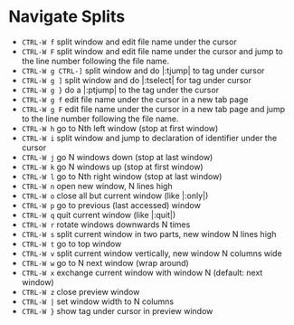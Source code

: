 # Navigate Splits

* `CTRL-W f` split window and edit file name under the cursor
* `CTRL-W F` split window and edit file name under the cursor and jump to the line number following the file name.
* `CTRL-W g CTRL-]` split window and do |:tjump| to tag under cursor
* `CTRL-W g ]` split window and do |:tselect| for tag under cursor
* `CTRL-W g }` do a |:ptjump| to the tag under the cursor
* `CTRL-W g f` edit file name under the cursor in a new tab page
* `CTRL-W g F` edit file name under the cursor in a new tab page and jump to the line number following the file name.
* `CTRL-W h` go to Nth left window (stop at first window)
* `CTRL-W i` split window and jump to declaration of identifier under the cursor
* `CTRL-W j` go N windows down (stop at last window)
* `CTRL-W k` go N windows up (stop at first window)
* `CTRL-W l` go to Nth right window (stop at last window)
* `CTRL-W n` open new window, N lines high
* `CTRL-W o` close all but current window (like |:only|)
* `CTRL-W p` go to previous (last accessed) window
* `CTRL-W q` quit current window (like |:quit|)
* `CTRL-W r` rotate windows downwards N times
* `CTRL-W s` split current window in two parts, new window N lines high
* `CTRL-W t` go to top window
* `CTRL-W v` split current window vertically, new window N columns wide
* `CTRL-W w` go to N next window (wrap around)
* `CTRL-W x` exchange current window with window N (default: next window)
* `CTRL-W z` close preview window
* `CTRL-W |` set window width to N columns
* `CTRL-W }` show tag under cursor in preview window

